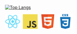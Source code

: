 [![Top Langs](https://github-readme-stats.vercel.app/api/top-langs/?username=cloudfiy&layout=compact&theme=vision-friendly-dark)](https://github.com/anuraghazra/github-readme-stats)



<p>
  <img src="https://github.com/devicons/devicon/blob/master/icons/react/react-original.svg" title="JavaScript" alt="JavaScript" width="50" height="50"/>&nbsp;
  <img src="https://github.com/devicons/devicon/blob/master/icons/javascript/javascript-original.svg" title="JavaScript" alt="JavaScript" width="50" height="50"/>&nbsp;
  <img src="https://github.com/devicons/devicon/blob/master/icons/html5/html5-original.svg" title="HTML5" alt="HTML" width="50" height="50"/>&nbsp;
  <img src="https://github.com/devicons/devicon/blob/master/icons/css3/css3-plain-wordmark.svg"  title="CSS3" alt="CSS" width="50" height="50"/>&nbsp;
</p>
